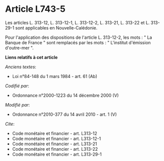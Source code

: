 # Article L743-5

Les articles L. 313-12, L. 313-12-1, L. 313-12-2, L. 313-21, L. 313-22 et L. 313-29-1 sont applicables en Nouvelle-Calédonie.

Pour l'application des dispositions de l'article L. 313-12-2, les mots : " La Banque de France " sont remplacés par les
mots : " L'institut d'émission d'outre-mer ".

**Liens relatifs à cet article**

_Anciens textes_:

  - Loi n°84-148 du 1 mars 1984 - art. 61 (Ab)

_Codifié par_:

  - Ordonnance n°2000-1223 du 14 décembre 2000 (V)

_Modifié par_:

  - Ordonnance n°2010-377 du 14 avril 2010 - art. 1 (V)

_Cite_:

  - Code monétaire et financier - art. L313-12
  - Code monétaire et financier - art. L313-12-1
  - Code monétaire et financier - art. L313-21
  - Code monétaire et financier - art. L313-22
  - Code monétaire et financier - art. L313-29-1
